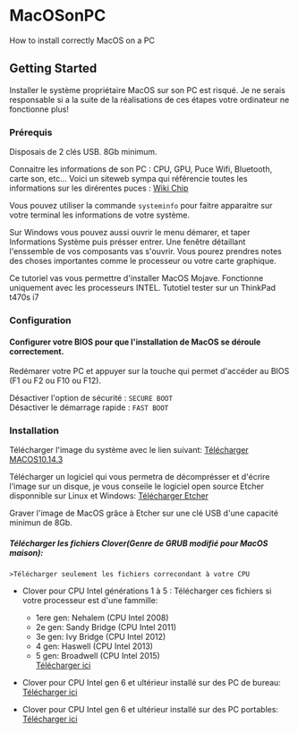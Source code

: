 # MacOSonPC
How to install correctly MacOS on a PC

## Getting Started

Installer le système propriétaire MacOS sur son PC est risqué. Je ne serais responsable si a la suite de la réalisations de ces étapes votre ordinateur ne fonctionne plus!

### Prérequis

Disposais de 2 clés USB. 8Gb minimum.

Connaitre les informations de son PC :
CPU, GPU, Puce Wifi, Bluetooth, carte son, etc...
Voici un siteweb sympa qui référencie toutes les informations sur les dirérentes puces :
[Wiki Chip](https://en.wikichip.org/wiki/intel/cpuid)

Vous pouvez utiliser la commande `systeminfo` pour faitre apparaitre sur votre terminal les informations de votre système.

Sur Windows vous pouvez aussi ouvrir le menu démarer, et taper Informations Système puis présser entrer. Une fenêtre détaillant l'enssemble de vos composants vas s'ouvrir. Vous pourez prendres notes des choses importantes comme le processeur ou votre carte graphique.

Ce tutoriel vas vous permettre d'installer MacOS Mojave.
Fonctionne uniquement avec les processeurs INTEL.
Tutotiel tester sur un ThinkPad t470s i7

### Configuration

#### Configurer votre BIOS pour que l'installation de MacOS se déroule correctement.

Redémarer votre PC et appuyer sur la touche qui permet d'accéder au BIOS (F1 ou F2 ou F10 ou F12).

Désactiver l'option de sécurité : `SECURE BOOT`  
Désactiver le démarrage rapide : `FAST BOOT`

### Installation

Télécharger l'image du système avec le lien suivant: 
[Télécharger MACOS10.14.3](https://epitechfr-my.sharepoint.com/:i:/r/personal/constant_loubier_epitech_eu/Documents/MacOs%20Mojave%2010.14.3/MacOS%20Mojave%2010.14.3.raw?csf=1&e=iUJh8J)

Télécharger un logiciel qui vous permetra de décomprésser et d'écrire l'image sur un disque, je vous conseile le logiciel open source Etcher disponnible sur Linux et Windows: 
[Télécharger Etcher](https://www.balena.io/etcher)

Graver l'image de MacOS grâce à Etcher sur une clé USB d'une capacité minimun de 8Gb.

##### Télécharger les fichiers Clover(Genre de GRUB modifié pour MacOS maison):

`>Télécharger seulement les fichiers correcondant à votre CPU`

* Clover pour CPU Intel générations 1 à 5 : Télécharger ces fichiers si votre processeur est d'une fammille:
    * 1ere gen: Nehalem (CPU Intel 2008)
    * 2e gen: Sandy Bridge (CPU Intel 2011)
    * 3e gen: Ivy Bridge (CPU Intel 2012)
    * 4 gen: Haswell (CPU Intel 2013)
    * 5 gen: Broadwell (CPU Intel 2015)  
[Télécharger ici](https://epitechfr-my.sharepoint.com/:u:/r/personal/constant_loubier_epitech_eu/Documents/MacOs%20Mojave%2010.14.3/Clover%201%20to%205%20gen.zip?csf=1&e=0G6kRp)

* Clover pour CPU Intel gen 6 et ultérieur installé sur des PC de bureau:
[Télécharger ici](https://epitechfr-my.sharepoint.com/:u:/r/personal/constant_loubier_epitech_eu/Documents/MacOs%20Mojave%2010.14.3/Clover%206+%20gen.zip?csf=1&e=5Y6qy6)

* Clover pour CPU Intel gen 6 et ultérieur installé sur des PC portables:
[Télécharger ici](https://epitechfr-my.sharepoint.com/:u:/r/personal/constant_loubier_epitech_eu/Documents/MacOs%20Mojave%2010.14.3/Clover%206+%20gen%20for%20notebooks.zip?csf=1&e=8tUO2L)


